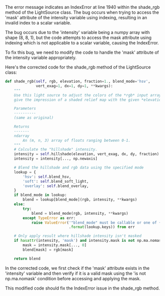 The error message indicates an IndexError at line 1940 within the shade_rgb method of the LightSource class. The bug occurs when trying to access the 'mask' attribute of the intensity variable using indexing, resulting in an invalid index to a scalar variable.

The bug occurs due to the 'intensity' variable being a numpy array with shape (8, 8, 1), but the code attempts to access the mask attribute using indexing which is not applicable to a scalar variable, causing the IndexError.

To fix this bug, we need to modify the code to handle the 'mask' attribute of the intensity variable appropriately.

Here's the corrected code for the shade_rgb method of the LightSource class:

```python
def shade_rgb(self, rgb, elevation, fraction=1., blend_mode='hsv',
              vert_exag=1, dx=1, dy=1, **kwargs):
    """
    Use this light source to adjust the colors of the *rgb* input array to
    give the impression of a shaded relief map with the given *elevation*.

    Parameters
    ----------
    (same as original)

    Returns
    -------
    ndarray
        An (m, n, 3) array of floats ranging between 0-1.
    """
    # Calculate the "hillshade" intensity.
    intensity = self.hillshade(elevation, vert_exag, dx, dy, fraction)
    intensity = intensity[..., np.newaxis]

    # Blend the hillshade and rgb data using the specified mode
    lookup = {
        'hsv': self.blend_hsv,
        'soft': self.blend_soft_light,
        'overlay': self.blend_overlay,
    }
    if blend_mode in lookup:
        blend = lookup[blend_mode](rgb, intensity, **kwargs)
    else:
        try:
            blend = blend_mode(rgb, intensity, **kwargs)
        except TypeError as err:
            raise ValueError('"blend_mode" must be callable or one of {}'
                             .format(lookup.keys)) from err

    # Only apply result where hillshade intensity isn't masked
    if hasattr(intensity, 'mask') and intensity.mask is not np.ma.nomask:
        mask = intensity.mask[..., 0]
        blend[mask] = rgb[mask]

    return blend
``` 

In the corrected code, we first check if the 'mask' attribute exists in the 'intensity' variable and then verify if it is a valid mask using the 'is not np.ma.nomask' condition before accessing and applying the mask.

This modified code should fix the IndexError issue in the shade_rgb method.
